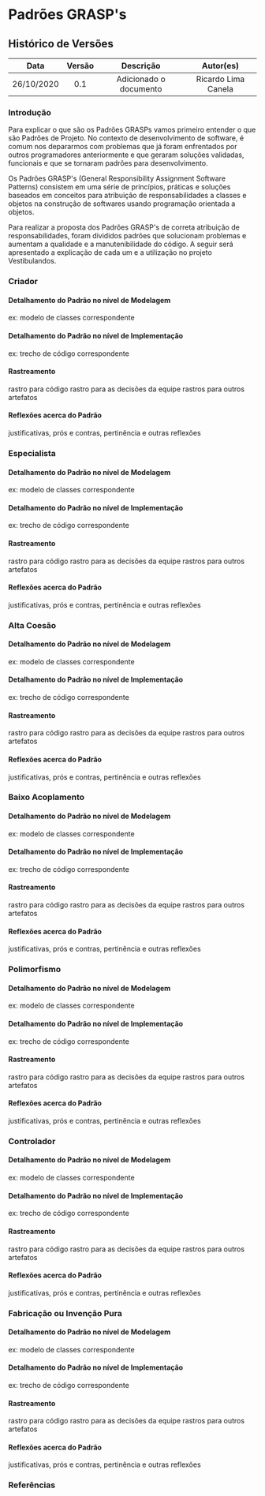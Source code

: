 # Padrões GRASP's

## Histórico de Versões

|   Data   | Versão |           Descrição           |             Autor(es)              |
|:--------:|:------:|:-----------------------------:|:----------------------------------:|
| 26/10/2020 | 0.1 | Adicionado o documento | Ricardo Lima Canela |


### Introdução

Para explicar o que são os Padrões GRASPs vamos primeiro entender o que são Padrões de Projeto. No contexto de desenvolvimento de software, é comum nos depararmos com problemas que já foram enfrentados por outros programadores anteriormente e que geraram soluções validadas, funcionais e que se tornaram padrões para desenvolvimento.

Os Padrões GRASP's (General Responsibility Assignment Software Patterns) consistem em uma série de princípios, práticas e soluções baseados em conceitos para atribuição de responsabilidades a classes e objetos na construção de softwares usando programação orientada a objetos.

Para realizar a proposta dos Padrões GRASP's de correta atribuição de responsabilidades, foram divididos padrões que solucionam problemas e aumentam a qualidade e a manutenibilidade do código. A seguir será apresentado a explicação de cada um e a utilização no projeto Vestibulandos.

### Criador

#### Detalhamento do Padrão no nível de Modelagem
ex: modelo de classes correspondente
#### Detalhamento do Padrão no nível de Implementação
ex: trecho de código correspondente
#### Rastreamento
rastro para código
rastro para as decisões da equipe
rastros para outros artefatos

#### Reflexões acerca do Padrão
justificativas, prós e contras, pertinência e outras reflexões

### Especialista

#### Detalhamento do Padrão no nível de Modelagem
ex: modelo de classes correspondente
#### Detalhamento do Padrão no nível de Implementação
ex: trecho de código correspondente
#### Rastreamento
rastro para código
rastro para as decisões da equipe
rastros para outros artefatos

#### Reflexões acerca do Padrão
justificativas, prós e contras, pertinência e outras reflexões

### Alta Coesão

#### Detalhamento do Padrão no nível de Modelagem
ex: modelo de classes correspondente
#### Detalhamento do Padrão no nível de Implementação
ex: trecho de código correspondente
#### Rastreamento
rastro para código
rastro para as decisões da equipe
rastros para outros artefatos

#### Reflexões acerca do Padrão
justificativas, prós e contras, pertinência e outras reflexões

### Baixo Acoplamento

#### Detalhamento do Padrão no nível de Modelagem
ex: modelo de classes correspondente
#### Detalhamento do Padrão no nível de Implementação
ex: trecho de código correspondente
#### Rastreamento
rastro para código
rastro para as decisões da equipe
rastros para outros artefatos

#### Reflexões acerca do Padrão
justificativas, prós e contras, pertinência e outras reflexões

### Polimorfismo

#### Detalhamento do Padrão no nível de Modelagem
ex: modelo de classes correspondente
#### Detalhamento do Padrão no nível de Implementação
ex: trecho de código correspondente
#### Rastreamento
rastro para código
rastro para as decisões da equipe
rastros para outros artefatos

#### Reflexões acerca do Padrão
justificativas, prós e contras, pertinência e outras reflexões

### Controlador

#### Detalhamento do Padrão no nível de Modelagem
ex: modelo de classes correspondente
#### Detalhamento do Padrão no nível de Implementação
ex: trecho de código correspondente
#### Rastreamento
rastro para código
rastro para as decisões da equipe
rastros para outros artefatos

#### Reflexões acerca do Padrão
justificativas, prós e contras, pertinência e outras reflexões

### Fabricação ou Invenção Pura

#### Detalhamento do Padrão no nível de Modelagem
ex: modelo de classes correspondente
#### Detalhamento do Padrão no nível de Implementação
ex: trecho de código correspondente
#### Rastreamento
rastro para código
rastro para as decisões da equipe
rastros para outros artefatos

#### Reflexões acerca do Padrão
justificativas, prós e contras, pertinência e outras reflexões

### Referências

